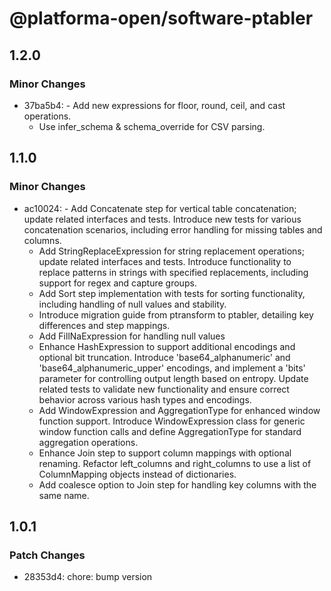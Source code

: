 # @platforma-open/software-ptabler

## 1.2.0

### Minor Changes

- 37ba5b4: - Add new expressions for floor, round, ceil, and cast operations.
  - Use infer_schema & schema_override for CSV parsing.

## 1.1.0

### Minor Changes

- ac10024: - Add Concatenate step for vertical table concatenation; update related interfaces and tests. Introduce new tests for various concatenation scenarios, including error handling for missing tables and columns.
  - Add StringReplaceExpression for string replacement operations; update related interfaces and tests. Introduce functionality to replace patterns in strings with specified replacements, including support for regex and capture groups.
  - Add Sort step implementation with tests for sorting functionality, including handling of null values and stability.
  - Introduce migration guide from ptransform to ptabler, detailing key differences and step mappings.
  - Add FillNaExpression for handling null values
  - Enhance HashExpression to support additional encodings and optional bit truncation. Introduce 'base64_alphanumeric' and 'base64_alphanumeric_upper' encodings, and implement a 'bits' parameter for controlling output length based on entropy. Update related tests to validate new functionality and ensure correct behavior across various hash types and encodings.
  - Add WindowExpression and AggregationType for enhanced window function support. Introduce WindowExpression class for generic window function calls and define AggregationType for standard aggregation operations.
  - Enhance Join step to support column mappings with optional renaming. Refactor left_columns and right_columns to use a list of ColumnMapping objects instead of dictionaries.
  - Add coalesce option to Join step for handling key columns with the same name.

## 1.0.1

### Patch Changes

- 28353d4: chore: bump version
